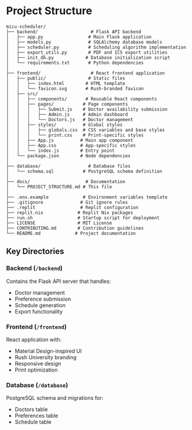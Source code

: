 # Project Structure

```
micu-scheduler/
├── backend/                    # Flask API backend
│   ├── app.py                 # Main Flask application
│   ├── models.py              # SQLAlchemy database models
│   ├── scheduler.py           # Scheduling algorithm implementation
│   ├── export_utils.py        # PDF and ICS export utilities
│   ├── init_db.py            # Database initialization script
│   └── requirements.txt       # Python dependencies
│
├── frontend/                   # React frontend application
│   ├── public/                # Static files
│   │   ├── index.html        # HTML template
│   │   └── favicon.svg       # Rush-branded favicon
│   ├── src/
│   │   ├── components/       # Reusable React components
│   │   ├── pages/           # Page components
│   │   │   ├── Submit.js    # Doctor availability submission
│   │   │   ├── Admin.js     # Admin dashboard
│   │   │   └── Doctors.js   # Doctor management
│   │   ├── styles/          # Global styles
│   │   │   ├── globals.css  # CSS variables and base styles
│   │   │   └── print.css    # Print-specific styles
│   │   ├── App.js          # Main app component
│   │   ├── App.css         # App-specific styles
│   │   └── index.js        # Entry point
│   └── package.json        # Node dependencies
│
├── database/                  # Database files
│   └── schema.sql           # PostgreSQL schema definition
│
├── docs/                     # Documentation
│   └── PROJECT_STRUCTURE.md # This file
│
├── .env.example             # Environment variables template
├── .gitignore              # Git ignore rules
├── .replit                 # Replit configuration
├── replit.nix             # Replit Nix packages
├── run.sh                 # Startup script for deployment
├── LICENSE                # MIT License
├── CONTRIBUTING.md        # Contribution guidelines
└── README.md             # Project documentation
```

## Key Directories

### Backend (`/backend`)
Contains the Flask API server that handles:
- Doctor management
- Preference submission
- Schedule generation
- Export functionality

### Frontend (`/frontend`)
React application with:
- Material Design-inspired UI
- Rush University branding
- Responsive design
- Print optimization

### Database (`/database`)
PostgreSQL schema and migrations for:
- Doctors table
- Preferences table
- Schedule table